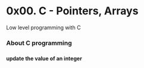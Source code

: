 
# 0x00. C - Pointers, Arrays
Low level programming with C

### About C programming
### 

### 
#### update the value of an integer
```
```